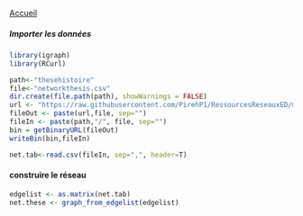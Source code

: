 [Accueil](https://github.com/PirehP1/RessourcesReseauxED/blob/master/README.md)


##### Importer les données 
```R
library(igraph)
library(RCurl)

path<-"thesehistoire"
file<-"networkthesis.csv"
dir.create(file.path(path), showWarnings = FALSE)
url <- "https://raw.githubusercontent.com/PirehP1/RessourcesReseauxED/master/data/"
fileOut <- paste(url,file, sep="")
fileIn <- paste(path,"/", file, sep="")
bin = getBinaryURL(fileOut) 
writeBin(bin,fileIn)  

net.tab<-read.csv(fileIn, sep=",", header=T)
```
#### construire le réseau 

```R
edgelist <- as.matrix(net.tab)
net.these <- graph_from_edgelist(edgelist)

```
